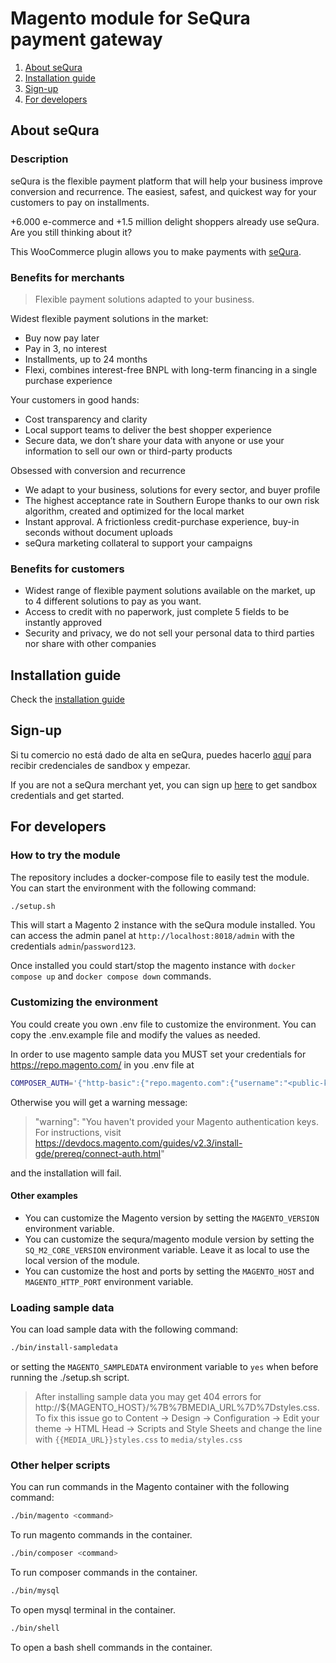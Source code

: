 # Magento module for SeQura payment gateway

1. [About seQura](#about-sequra)
2. [Installation guide](https://sequra.atlassian.net/wiki/spaces/DOC/pages/1377304583/MAGENTO+2)
3. [Sign-up](#sign-up)
4. [For developers](#for-developers)

## About seQura
### Description

seQura is the flexible payment platform that will help your business improve conversion and recurrence. 
The easiest, safest, and quickest way for your customers to pay on installments.

+6.000 e-commerce and +1.5 million delight shoppers already use seQura. Are you still thinking about it?

This WooCommerce plugin allows you to make payments with [seQura](https://sequra.es).

### Benefits for merchants

> Flexible payment solutions adapted to your business.

Widest flexible payment solutions in the market:

* Buy now pay later 
* Pay in 3, no interest
* Installments, up to 24 months
* Flexi, combines interest-free BNPL with long-term financing in a single purchase experience

Your customers in good hands:

* Cost transparency and clarity
* Local support teams to deliver the best shopper experience
* Secure data, we don’t share your data with anyone or use your information to sell our own or third-party products 


Obsessed with conversion and recurrence

* We adapt to your business, solutions for every sector, and buyer profile
* The highest acceptance rate in Southern Europe thanks to our own risk algorithm, created and optimized for the local market
* Instant approval. A frictionless credit-purchase experience, buy-in seconds without document uploads
* seQura marketing collateral to support your campaigns

### Benefits for customers

* Widest range of flexible payment solutions available on the market, up to 4 different solutions to pay as you want.
* Access to credit with no paperwork, just complete 5 fields to be instantly approved
* Security and privacy, we do not sell your personal data to third parties nor share with other companies

## Installation guide

Check the [installation guide](https://sequra.atlassian.net/wiki/spaces/DOC/pages/1377304583/MAGENTO+2)

## Sign-up

Si tu comercio no está dado de alta en seQura, puedes hacerlo [aquí](https://sqra.es/signupmes) para recibir credenciales de sandbox y empezar.

If you are not a seQura merchant yet, you can sign up [here](https://sqra.es/signupmen) to get sandbox credentials and get started.

## For developers

### How to try the module
The repository includes a docker-compose file to easily test the module. You can start the environment with the following command:

```bash
./setup.sh
```

This will start a Magento 2 instance with the seQura module installed. You can access the admin panel at `http://localhost:8018/admin` with the credentials `admin`/`password123`.

Once installed you could start/stop the magento instance with `docker compose up` and `docker compose down` commands.

### Customizing the environment
You could create you own .env file to customize the environment. You can copy the .env.example file and modify the values as needed.

In order to use magento sample data you MUST set your credentials for https://repo.magento.com/ in you .env file at 

```bash
COMPOSER_AUTH='{"http-basic":{"repo.magento.com":{"username":"<public-key>","password":"<private-key>"}}}'
```

Otherwise you will get a warning message:
> "warning": "You haven't provided your Magento authentication keys. For instructions, visit https://devdocs.magento.com/guides/v2.3/install-gde/prereq/connect-auth.html"

and the installation will fail.

#### Other examples
* You can customize the Magento version by setting the `MAGENTO_VERSION` environment variable.
* You can customize the sequra/magento module version by setting the `SQ_M2_CORE_VERSION` environment variable. Leave it as local to use the local version of the module.
* You can customize the host and ports by setting the `MAGENTO_HOST` and `MAGENTO_HTTP_PORT` environment variable.

### Loading sample data
You can load sample data with the following command:

```bash
./bin/install-sampledata
```

or setting the `MAGENTO_SAMPLEDATA` environment variable to `yes` when before running the ./setup.sh script.


> After installing sample data you may get 404 errors for http://${MAGENTO_HOST}/%7B%7BMEDIA_URL%7D%7Dstyles.css.
> To fix this issue go to Content -> Design -> Configuration -> Edit your theme -> HTML Head -> Scripts and Style Sheets and change the line with `{{MEDIA_URL}}styles.css` to `media/styles.css`

### Other helper scripts
You can run commands in the Magento container with the following command:

```bash
./bin/magento <command>
```
To run magento commands in the container.

```bash
./bin/composer <command>
```
To run composer commands in the container.

```bash
./bin/mysql
```
To open mysql terminal in the container.

```bash
./bin/shell
```
To open a bash shell commands in the container.